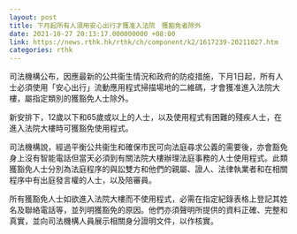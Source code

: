 ```yaml
---
layout: post
title: 下月起所有人須用安心出行才獲准入法院　獲豁免者除外
date: 2021-10-27 20:13:17.000000000 +08:00
link: https://news.rthk.hk/rthk/ch/component/k2/1617239-20211027.htm
categories: rthk
---
```


司法機構公布，因應最新的公共衞生情況和政府的防疫措施，下月1日起，所有人士必須使用「安心出行」流動應用程式掃描場地的二維碼，才會獲准進入法院大樓，屬指定類別的獲豁免人士除外。

新安排下，12歲以下和65歲或以上的人士，以及使用程式有困難的殘疾人士，在進入法院大樓時可獲豁免使用程式。

司法機構說，經過平衡公共衞生和確保市民可向法庭尋求公義的需要後，亦會豁免身上沒有智能電話但當天必須到有關法院大樓辦理法庭事務的人士使用程式。此類獲豁免人士分別為法庭程序的與訟雙方和他們的親屬、證人、法律執業者和在相關程序中有出庭發言權的人士，以及陪審員。

所有獲豁免人士如欲進入法院大樓而不使用程式，必需在指定紀錄表格上登記其姓名及聯絡電話等，並列明獲豁免的原因。他們亦須聲明所提供的資料正確、完整和真實，並向司法機構人員展示相關身分證明文件，以作核實。
